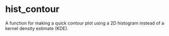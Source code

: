 # hist_contour

A function for making a quick contour plot using a 2D histogram instead of a kernel density estimate (KDE).
